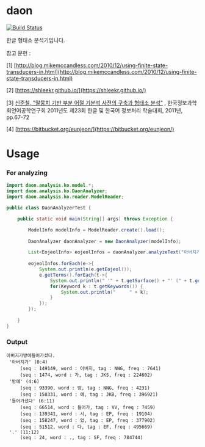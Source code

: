 # daon
[![Build Status](https://travis-ci.org/rasoio/daon.svg?branch=master)](https://travis-ci.org/rasoio/daon)

한글 형태소 분석기입니다.


참고 문헌 :

[1] [http://blog.mikemccandless.com/2010/12/using-finite-state-transducers-in.html](http://blog.mikemccandless.com/2010/12/using-finite-state-transducers-in.html)

[2] [https://shleekr.github.io/](https://shleekr.github.io/)

[3] [신준철, "말뭉치 기반 부분 어절 기분석 사전의 구축과 형태소 분석"](http://society.kisti.re.kr/sv/SV_svpsbs03V.do?method=view)
, 한국정보과학회언어공학연구회 2011년도 제23회 한글 및 한국어 정보처리 학술대회, 2011년, pp.67-72

[4] [https://bitbucket.org/eunjeon/](https://bitbucket.org/eunjeon/)

# Usage

### For analyzing

```java
import daon.analysis.ko.model.*;
import daon.analysis.ko.DaonAnalyzer;
import daon.analysis.ko.reader.ModelReader;

public class DaonAnalyzerTest {

    public static void main(String[] args) throws Exception {

        ModelInfo modelInfo = ModelReader.create().load();
        
        DaonAnalyzer daonAnalyzer = new DaonAnalyzer(modelInfo);

        List<EojeolInfo> eojeolInfos = daonAnalyzer.analyzeText("아버지가방에들어가셨다");
        
        eojeolInfos.forEach(e->{
            System.out.println(e.getEojeol());
            e.getTerms().forEach(t->{
                System.out.println(" '" + t.getSurface() + "' (" + t.getOffset() + ":" + (t.getOffset() + t.getLength()) + ")");
                for(Keyword k : t.getKeywords()) {
                    System.out.println("     " + k);
                }
            });
        });
      
    }
}

```

### Output

```$xslt
아버지가방에들어가셨다.
 '아버지가' (0:4)
     (seq : 149149, word : 아버지, tag : NNG, freq : 7641)
     (seq : 1474, word : 가, tag : JKS, freq : 224602)
 '방에' (4:6)
     (seq : 93390, word : 방, tag : NNG, freq : 4231)
     (seq : 158331, word : 에, tag : JKB, freq : 396921)
 '들어가셨다' (6:11)
     (seq : 66514, word : 들어가, tag : VV, freq : 7459)
     (seq : 139341, word : 시, tag : EP, freq : 19104)
     (seq : 158247, word : 었, tag : EP, freq : 377902)
     (seq : 51512, word : 다, tag : EF, freq : 495669)
 '.' (11:12)
     (seq : 24, word : ., tag : SF, freq : 784744)
```
